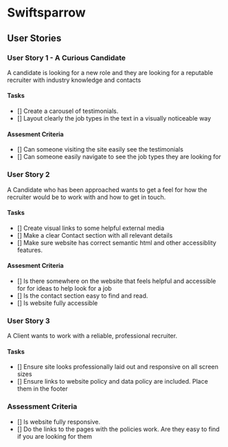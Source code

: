 # Swiftsparrow
 
 ## User Stories
 
 ### User Story 1 - A Curious Candidate
 
 A candidate is looking for a new role and they are looking for a reputable recruiter with industry knowledge and contacts
 
 #### Tasks
 
 - [] Create a carousel of testimonials.
 - [] Layout clearly the job types in the text in a visually noticeable way
 
 #### Assesment Criteria
 
 - [] Can someone visiting the site easily see the testimonials
 - [] Can someone easily navigate to see the job types they are looking for
 
 ### User Story 2 
 
 A Candidate who has been approached wants to get a feel for how the recruiter would be to work with and how to get in touch.
 
 #### Tasks
 
 - [] Create visual links to some helpful external media
 - [] Make a clear Contact section with all relevant details
- [] Make sure website has correct semantic html and other accessiblity features.

 #### Assesment Criteria
 
 - [] Is there somewhere on the website that feels helpful and accessible for for ideas to help look for a job
 - [] Is the contact section easy to find and read.
 - [] Is website fully accessible
 
 ### User Story 3  
 
 A Client wants to work with a reliable, professional recruiter.
 
 #### Tasks
 
 - [] Ensure site looks professionally laid out and responsive on all screen sizes
 - [] Ensure links to website policy and data policy are included. Place them in the footer

 ### Assessment Criteria

 - [] Is website fully responsive.
 - [] Do the links to the pages with the policies work. Are they easy to find if you are looking for them


